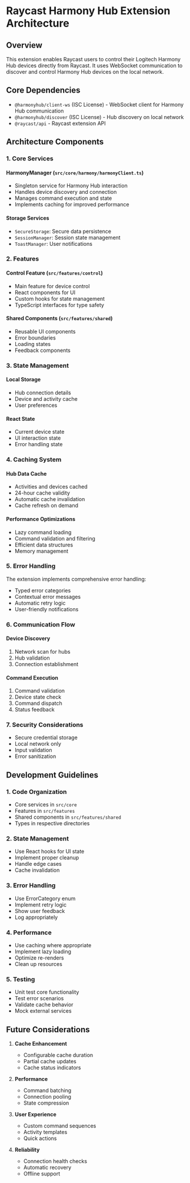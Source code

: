 # Raycast Harmony Hub Extension Architecture

## Overview
This extension enables Raycast users to control their Logitech Harmony Hub devices directly from Raycast. It uses WebSocket communication to discover and control Harmony Hub devices on the local network.

## Core Dependencies
- `@harmonyhub/client-ws` (ISC License) - WebSocket client for Harmony Hub communication
- `@harmonyhub/discover` (ISC License) - Hub discovery on local network
- `@raycast/api` - Raycast extension API

## Architecture Components

### 1. Core Services

#### HarmonyManager (`src/core/harmony/harmonyClient.ts`)
- Singleton service for Harmony Hub interaction
- Handles device discovery and connection
- Manages command execution and state
- Implements caching for improved performance

#### Storage Services
- `SecureStorage`: Secure data persistence
- `SessionManager`: Session state management
- `ToastManager`: User notifications

### 2. Features

#### Control Feature (`src/features/control`)
- Main feature for device control
- React components for UI
- Custom hooks for state management
- TypeScript interfaces for type safety

#### Shared Components (`src/features/shared`)
- Reusable UI components
- Error boundaries
- Loading states
- Feedback components

### 3. State Management

#### Local Storage
- Hub connection details
- Device and activity cache
- User preferences

#### React State
- Current device state
- UI interaction state
- Error handling state

### 4. Caching System

#### Hub Data Cache
- Activities and devices cached
- 24-hour cache validity
- Automatic cache invalidation
- Cache refresh on demand

#### Performance Optimizations
- Lazy command loading
- Command validation and filtering
- Efficient data structures
- Memory management

### 5. Error Handling

The extension implements comprehensive error handling:
- Typed error categories
- Contextual error messages
- Automatic retry logic
- User-friendly notifications

### 6. Communication Flow

#### Device Discovery
1. Network scan for hubs
2. Hub validation
3. Connection establishment

#### Command Execution
1. Command validation
2. Device state check
3. Command dispatch
4. Status feedback

### 7. Security Considerations

- Secure credential storage
- Local network only
- Input validation
- Error sanitization

## Development Guidelines

### 1. Code Organization
- Core services in `src/core`
- Features in `src/features`
- Shared components in `src/features/shared`
- Types in respective directories

### 2. State Management
- Use React hooks for UI state
- Implement proper cleanup
- Handle edge cases
- Cache invalidation

### 3. Error Handling
- Use ErrorCategory enum
- Implement retry logic
- Show user feedback
- Log appropriately

### 4. Performance
- Use caching where appropriate
- Implement lazy loading
- Optimize re-renders
- Clean up resources

### 5. Testing
- Unit test core functionality
- Test error scenarios
- Validate cache behavior
- Mock external services

## Future Considerations

1. **Cache Enhancement**
   - Configurable cache duration
   - Partial cache updates
   - Cache status indicators

2. **Performance**
   - Command batching
   - Connection pooling
   - State compression

3. **User Experience**
   - Custom command sequences
   - Activity templates
   - Quick actions

4. **Reliability**
   - Connection health checks
   - Automatic recovery
   - Offline support
